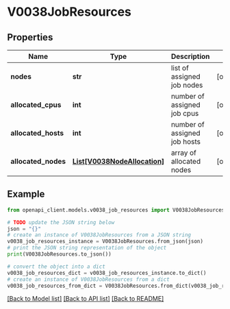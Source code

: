 # V0038JobResources


## Properties

Name | Type | Description | Notes
------------ | ------------- | ------------- | -------------
**nodes** | **str** | list of assigned job nodes | [optional] 
**allocated_cpus** | **int** | number of assigned job cpus | [optional] 
**allocated_hosts** | **int** | number of assigned job hosts | [optional] 
**allocated_nodes** | [**List[V0038NodeAllocation]**](V0038NodeAllocation.md) | array of allocated nodes | [optional] 

## Example

```python
from openapi_client.models.v0038_job_resources import V0038JobResources

# TODO update the JSON string below
json = "{}"
# create an instance of V0038JobResources from a JSON string
v0038_job_resources_instance = V0038JobResources.from_json(json)
# print the JSON string representation of the object
print(V0038JobResources.to_json())

# convert the object into a dict
v0038_job_resources_dict = v0038_job_resources_instance.to_dict()
# create an instance of V0038JobResources from a dict
v0038_job_resources_from_dict = V0038JobResources.from_dict(v0038_job_resources_dict)
```
[[Back to Model list]](../README.md#documentation-for-models) [[Back to API list]](../README.md#documentation-for-api-endpoints) [[Back to README]](../README.md)


